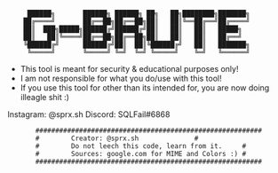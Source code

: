 	 	 ██████╗       ██████╗ ██████╗ ██╗   ██╗████████╗███████╗
 	   	██╔════╝       ██╔══██╗██╔══██╗██║   ██║╚══██╔══╝██╔════╝
	 	██║  ███╗█████╗██████╔╝██████╔╝██║   ██║   ██║   █████╗  
	 	██║   ██║╚════╝██╔══██╗██╔══██╗██║   ██║   ██║   ██╔══╝  
	 	╚██████╔╝      ██████╔╝██║  ██║╚██████╔╝   ██║   ███████╗
		 ╚═════╝       ╚═════╝ ╚═╝  ╚═╝ ╚═════╝    ╚═╝   ╚══════╝

			
 - This tool is meant for security & educational purposes only!
 - I am not responsible for what you do/use with this tool!
 - If you use this tool for other than its intended for, you are now doing illeagle shit :)

Instagram: @sprx.sh
Discord: SQLFail#6868

		   #########################################################
		   #		Creator: @sprx.sh			   #
		   #		Do not leech this code, learn from it.	   #
		   #		Sources: google.com for MIME and Colors :) #
		   #########################################################
